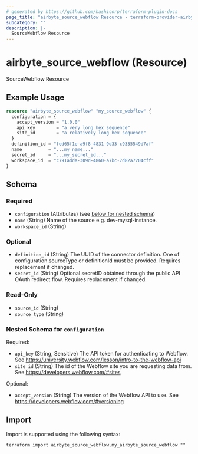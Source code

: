 ```yaml
---
# generated by https://github.com/hashicorp/terraform-plugin-docs
page_title: "airbyte_source_webflow Resource - terraform-provider-airbyte"
subcategory: ""
description: |-
  SourceWebflow Resource
---
```


# airbyte_source_webflow (Resource)

SourceWebflow Resource

## Example Usage

```terraform
resource "airbyte_source_webflow" "my_source_webflow" {
  configuration = {
    accept_version = "1.0.0"
    api_key        = "a very long hex sequence"
    site_id        = "a relatively long hex sequence"
  }
  definition_id = "fed65f1e-a9f8-4831-9d33-c9335549d7af"
  name          = "...my_name..."
  secret_id     = "...my_secret_id..."
  workspace_id  = "c791adda-309d-4860-a7bc-7d82a7204cff"
}
```

<!-- schema generated by tfplugindocs -->
## Schema

### Required

- `configuration` (Attributes) (see [below for nested schema](#nestedatt--configuration))
- `name` (String) Name of the source e.g. dev-mysql-instance.
- `workspace_id` (String)

### Optional

- `definition_id` (String) The UUID of the connector definition. One of configuration.sourceType or definitionId must be provided. Requires replacement if changed.
- `secret_id` (String) Optional secretID obtained through the public API OAuth redirect flow. Requires replacement if changed.

### Read-Only

- `source_id` (String)
- `source_type` (String)

<a id="nestedatt--configuration"></a>
### Nested Schema for `configuration`

Required:

- `api_key` (String, Sensitive) The API token for authenticating to Webflow. See https://university.webflow.com/lesson/intro-to-the-webflow-api
- `site_id` (String) The id of the Webflow site you are requesting data from. See https://developers.webflow.com/#sites

Optional:

- `accept_version` (String) The version of the Webflow API to use. See https://developers.webflow.com/#versioning

## Import

Import is supported using the following syntax:

```shell
terraform import airbyte_source_webflow.my_airbyte_source_webflow ""
```
